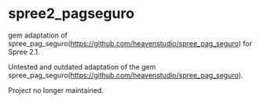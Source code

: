 # spree2_pagseguro
gem adaptation of spree_pag_seguro(https://github.com/heavenstudio/spree_pag_seguro) for Spree 2.1.

Untested and outdated adaptation of the gem spree_pag_seguro(https://github.com/heavenstudio/spree_pag_seguro). 

Project no longer maintained.
